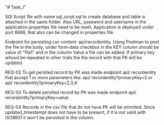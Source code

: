 "# Task_I" 

SQl Script file with name sql_scrpt.sql to create database and table is attached in the same folder. 
Also URL, password and username in the application.properties file need to be reset. Application is 
deployed under port 8888, that also can be changed in properties file.

Endpoint for persisting csv content: api/recordentity. Using Postman to post the file in the body, 
under form-data checkbox in the KEY column should be value of "file1" and in the column Value a file 
can be added. If primary key whoud be repeated in other trials the the record with that PK will be updated. 

REQ-02 To get persited record by PK was made endpoint api/ recordentity that accept 1 or more 
parameters like: api/ recordentity?primaryKey=2 or api/ recordentity?primaryKey=2,3,4 

REQ-03 To delete persited record by PK was made endpoint 
api/ recordentity?primaryKey=value 

REQ-04 Records in the csv file that do not have PK will be ommited. Since updated_timestampt does 
not have to be present, if it is not valid with ISO8601 it won't be persisted in the column.
